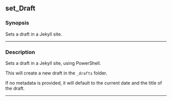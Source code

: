 set_Draft
---------

### Synopsis
Sets a draft in a Jekyll site.

---

### Description

Sets a draft in a Jekyll site, using PowerShell.

This will create a new draft in the `_drafts` folder.

If no metadata is provided, it will default to the current date and the title of the draft.

---
